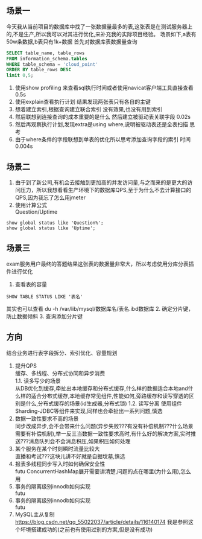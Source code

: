 ## 场景一
今天我从当前项目的数据库中找了一张数据量最多的表,这张表是在测试服务器上的,不是生产,所以我可以对其进行优化,来补充我的实际项目经验。
场景如下,a表有50w条数据,b表只有1k+数据
首先对数据库表数据量查询
```SQL
SELECT table_name, table_rows 
FROM information_schema.tables 
WHERE table_schema = 'cloud_point' 
ORDER BY table_rows DESC
limit 0,5;
```
1. 使用show profiling 
来查看sql执行时间或者使用navicat客户端工具直接查看
0.5s
2. 使用explain查看执行计划
结果发现两张表只有各自的主键
3. 想着建立索引,根据查询建立联合索引
没有效果,也没有用到索引
4. 然后联想到连接查询的成本重要的是什么
然后建立被驱动表关联字段
0.02s
5. 然后再观察执行计划,发现extra是using where,说明被驱动表还是全表扫描
思考
6. 由于where条件的字段联想到单表的优化所以思考添加查询字段的索引
时间0.004s
## 场景二
1. 由于到了新公司,有机会去接触到更加高的并发访问量,与之而来的是更大的访问压力，所以我想看看生产环境下的数据库QPS,至于为什么不去计算接口的QPS,因为我忘了怎么用jmeter
2. 使用计算公式  
Question/Uptime
```
show global status like 'Question%';
show global status like 'Uptime';
```
## 场景三
exam服务用户最终的答题结果这张表的数据量非常大，所以考虑使用分库分表插件进行优化  
1. 查看表的容量
```
SHOW TABLE STATUS LIKE '表名'
```
其实也可以查看 du -h /var/lib/mysql/数据库名/表名.ibd数据库
2. 确定分片键，防止数据倾斜
3. 查询添加分片键
## 方向
结合业务进行表字段拆分、索引优化、容量规划  
1. 提升QPS  
缓存、多线程、分布式协同和异步消费  
1.1. 读多写少的场景  
从DB优化到缓存,牵扯出本地缓存和分布式缓存,什么样的数据适合本地and什么样的适合分布式缓存,本地缓存常见组件,性能如何,旁路缓存和读写穿透的区别是什么,分布式缓存的场景(id生成器,分布式锁)
1.2. 读写分离
使用组件Sharding-JDBC等组件来实现,同样也会牵扯出一系列问题,慎选
2. 数据一致性要求不高的场景  
同步改成异步,会不会带来什么问题(异步失败???有没有补偿机制???什么场景需要有补偿机制),举一反三当数据一致性要求高时,有什么好的解决方案,实时推送???消息队列会不会消息积压,如果积压如何处理
3. 某个服务在某个时刻瞬时流量比较大  
直播和考试???这块儿讲不好就是自掘坟墓,慎选
4. 报表多线程同步写入时如何确保安全性  
futu  ConcurrentHashMap展开需要讲清楚,问题的点在哪里(为什么用),怎么用
5. 事务的隔离级别innodb如何实现  
futu  
6. 事务的隔离级别innodb如何实现  
futu  
7. MySQL主从复制
https://blog.csdn.net/qq_55022037/article/details/116140174
我是参照这个坏境搭建成功的(之前也有使用过别的方案,但是没有成功)
